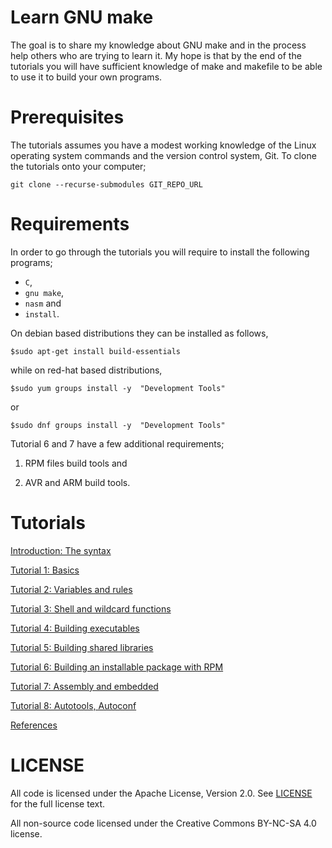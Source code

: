 Learn GNU make
===============

The goal is to share my knowledge about GNU make and in the process help others who are trying to learn it.
My hope is that by the end of the tutorials you will have sufficient knowledge of make and makefile to be 
able to use it to build your own programs.

# Prerequisites
The tutorials assumes you have a modest working knowledge of the Linux operating system commands and the version control system, Git.
To clone the tutorials onto your computer;

```
git clone --recurse-submodules GIT_REPO_URL
```

# Requirements 
In order to go through the tutorials you will require to install the following programs;
* `C`,
* `gnu make`,
* `nasm` and 
* `install`.

On debian based distributions they can be installed as follows,
```
$sudo apt-get install build-essentials
```

while on red-hat based distributions,
```
$sudo yum groups install -y  "Development Tools"
```
or
```
$sudo dnf groups install -y  "Development Tools"
```

Tutorial 6 and 7 have a few additional requirements;

1. RPM files build tools and

2. AVR and ARM build tools.


Tutorials
===========

[Introduction: The syntax](./intro/readme.md)

[Tutorial 1: Basics](./tutorial1/readme.md)

[Tutorial 2: Variables and rules](./tutorial2/readme.md)

[Tutorial 3: Shell and wildcard functions](./tutorial3/readme.md)

[Tutorial 4: Building executables](./tutorial4/readme.md)

[Tutorial 5: Building shared libraries](./tutorial5/readme.md)

[Tutorial 6: Building an installable package with RPM](./tutorial6/readme.md)

[Tutorial 7: Assembly and embedded](./tutorial7/readme.md)

[Tutorial 8: Autotools, Autoconf](./tutorial8/)

[References](./references/readme.md)


LICENSE
==========

All code is licensed under the Apache License, Version 2.0. See [LICENSE](LICENSE) for the full license text.

All non-source code licensed under the Creative Commons BY-NC-SA 4.0 license.
